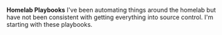 **Homelab Playbooks**
I've been automating things around the homelab but have not been consistent with getting everything into source control.  I'm starting with these playbooks.
